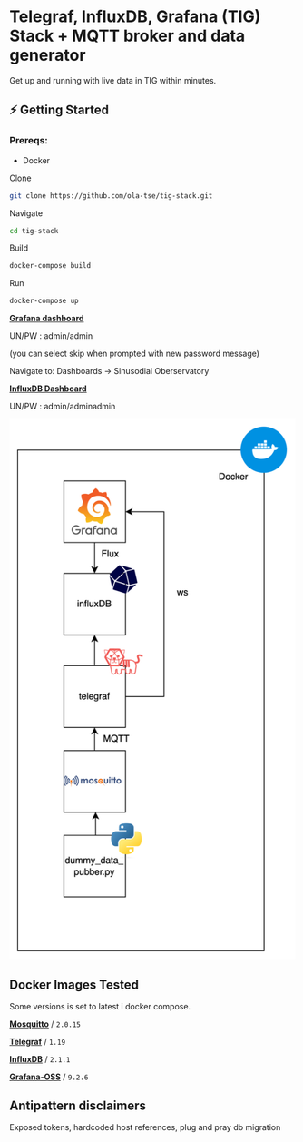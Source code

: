 # Telegraf, InfluxDB, Grafana (TIG) Stack + MQTT broker and data generator

Get up and running with live data in TIG within minutes.

## ⚡️ Getting Started

### Prereqs: 
* Docker

Clone

```bash
git clone https://github.com/ola-tse/tig-stack.git
```

Navigate

```bash
cd tig-stack
```

Build
```bash
docker-compose build
```

Run
```bash
docker-compose up
```


[**Grafana dashboard**](http://localhost:3000)

UN/PW : admin/admin

(you can select skip when prompted with new password message)

Navigate to: Dashboards -> Sinusodial Oberservatory

[**InfluxDB Dashboard**](http://localhost:8086) 

UN/PW : admin/adminadmin

![Components](./arch.svg "Components")

## Docker Images Tested
Some versions is set to latest i docker compose.

[**Mosquitto**]() / `2.0.15` 

[**Telegraf**](http://hub.docker.com/_/telegraf) / `1.19`

[**InfluxDB**](http://hub.docker.com/_/influxdb) / `2.1.1`

[**Grafana-OSS**](https://hub.docker.com/r/grafana/grafana-oss) / `9.2.6` 



## Antipattern disclaimers

Exposed tokens, hardcoded host references, plug and pray db migration
